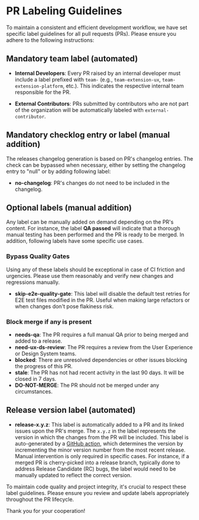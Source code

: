 # PR Labeling Guidelines

To maintain a consistent and efficient development workflow, we have set specific label guidelines for all pull requests (PRs). Please ensure you adhere to the following instructions:

## Mandatory team label (automated)

- **Internal Developers**: Every PR raised by an internal developer must include a label prefixed with `team-` (e.g., `team-extension-ux`, `team-extension-platform`, etc.). This indicates the respective internal team responsible for the PR.

- **External Contributors**: PRs submitted by contributors who are not part of the organization will be automatically labeled with `external-contributor`.

## Mandatory checklog entry or label (manual addition)

The releases changelog generation is based on PR's changelog entries.
The check can be bypassed when necessary, either by setting the changelog entry to "null" or by adding following label:

- **no-changelog**: PR's changes do not need to be included in the changelog.

## Optional labels (manual addition)

 Any label can be manually added on demand depending on the PR's content. For instance, the label **QA passed** will indicate that a thorough manual testing has been performed and the PR is ready to be merged. In addition, following labels have some specific use cases.

### Bypass Quality Gates

Using any of these labels should be exceptional in case of CI friction and urgencies. Please use them reasonably and verify new changes and regressions manually.

- **skip-e2e-quality-gate**: This label will disable the default test retries for E2E test files modified in the PR. Useful when making large refactors or when changes don't pose flakiness risk.

### Block merge if any is present

- **needs-qa**: The PR requires a full manual QA prior to being merged and added to a release.
- **need-ux-ds-review**: The PR requires a review from the User Experience or Design System teams.
- **blocked**: There are unresolved dependencies or other issues blocking the progress of this PR.
- **stale**: The PR has not had recent activity in the last 90 days. It will be closed in 7 days.
- **DO-NOT-MERGE**: The PR should not be merged under any circumstances.

## Release version label (automated)

- **release-x.y.z**: This label is automatically added to a PR and its linked issues upon the PR's merge. The `x.y.z` in the label represents the version in which the changes from the PR will be included. This label is auto-generated by a [GitHub action](../workflows/add-release-label.yml), which determines the version by incrementing the minor version number from the most recent release. Manual intervention is only required in specific cases. For instance, if a merged PR is cherry-picked into a release branch, typically done to address Release Candidate (RC) bugs, the label would need to be manually updated to reflect the correct version.

To maintain code quality and project integrity, it's crucial to respect these label guidelines. Please ensure you review and update labels appropriately throughout the PR lifecycle.

Thank you for your cooperation!
